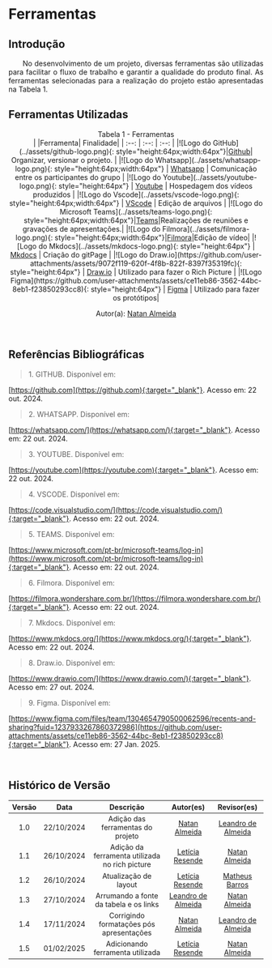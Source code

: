# Ferramentas

## Introdução

<p align="justify">&emsp;&emsp;No desenvolvimento de um projeto, diversas ferramentas são utilizadas para facilitar o fluxo de trabalho e garantir a qualidade do produto final. As ferramentas selecionadas para a realização do projeto estão apresentadas na Tabela 1.</p>

## Ferramentas Utilizadas

<center>

<figcaption>Tabela 1 - Ferramentas </figcaption>
| |Ferramenta| Finalidade| 
| :--: | :--: | :--: |
|![Logo do GitHub](../assets/github-logo.png){: style="height:64px;width:64px"}|<a id="a" href="https://github.com" target="_blank">Github</a>| Organizar, versionar o projeto. |
|![Logo do Whatsapp](../assets/whatsapp-logo.png){: style="height:64px;width:64px"} | <a id="b" href="https://whatsapp.com/" target="_blank">Whatsapp</a> | Comunicação entre os participantes do grupo |
|![Logo do Youtube](../assets/youtube-logo.png){: style="height:64px"} | <a id="c" href="https://youtube.com" target="_blank">Youtube</a> | Hospedagem dos vídeos produzidos |
|![Logo do Vscode](../assets/vscode-logo.png){: style="height:64px;width:64px"} | <a id="d" href="https://code.visualstudio.com/" target="_blank">VScode</a> | Edição de arquivos |
|![Logo do Microsoft Teams](../assets/teams-logo.png){: style="height:64px;width:64px"}|<a id="e" href="https://www.microsoft.com/pt-br/microsoft-teams/log-in" target="_blank">Teams</a>|Realizações de reuniões e gravações de apresentações.|
|![Logo do Filmora](../assets/filmora-logo.png){: style="height:64px;width:64px"}|<a id="f" href="https://filmora.wondershare.com.br/" target="_blank">Filmora</a>|Edição de vídeo|
|![Logo do Mkdocs](../assets/mkdocs-logo.png){: style="height:64px"} | <a id="g" href="https://www.mkdocs.org/" target="_blank">Mkdocs</a> | Criação do gitPage |
|![Logo do Draw.io](https://github.com/user-attachments/assets/9072f119-620f-4f8b-822f-8397f35319fc){: style="height:64px"} | <a id="g" href="https://www.drawio.com//" target="_blank">Draw.io</a> | Utilizado para fazer o Rich Picture |
|![Logo Figma](https://github.com/user-attachments/assets/ce11eb86-3562-44bc-8eb1-f23850293cc8){: style="height:64px"} | <a id="g" href="https://www.figma.com/files/team/1304654790500062596/recents-and-sharing?fuid=1237933267860372986" target="_blank">Figma</a> | Utilizado para fazer os protótipos|


Autor(a): <a href="https://github.com/natanalmeida03" target = "_blank">Natan Almeida</a></h6>
</center>

<br>

## Referências Bibliográficas

> <p id="1">1. GITHUB. Disponível em: 
   [https://github.com](https://github.com){:target="_blank"}.
   Acesso em: 22 out. 2024.
</p>


> <p id="1">2. WHATSAPP. Disponível em: 
   [https://whatsapp.com/](https://whatsapp.com/){:target="_blank"}.
   Acesso em: 22 out. 2024.
</p>

> <p id="1">3. YOUTUBE. Disponível em:
   [https://youtube.com](https://youtube.com){:target="_blank"}.
   Acesso em: 22 out. 2024.
</p>

> <p id="1">4. VSCODE. Disponível em: 
   [https://code.visualstudio.com/](https://code.visualstudio.com/){:target="_blank"}.
   Acesso em: 22 out. 2024.
</p>

> <p id="1">5. TEAMS. Disponível em: 
   [https://www.microsoft.com/pt-br/microsoft-teams/log-in](https://www.microsoft.com/pt-br/microsoft-teams/log-in){:target="_blank"}.
   Acesso em: 22 out. 2024.
</p>

> <p id="1">6. Filmora. Disponível em: 
   [https://filmora.wondershare.com.br/](https://filmora.wondershare.com.br/){:target="_blank"}.
   Acesso em: 22 out. 2024.
</p>

> <p id="1">7. Mkdocs. Disponível em: 
   [https://www.mkdocs.org/](https://www.mkdocs.org/){:target="_blank"}.
   Acesso em: 22 out. 2024.
</p>

> <p id="1">8. Draw.io. Disponível em: 
   [https://www.drawio.com/](https://www.drawio.com/){:target="_blank"}.
   Acesso em: 27 out. 2024.
</p>

> <p id="1">9. Figma. Disponível em: 
   [https://www.figma.com/files/team/1304654790500062596/recents-and-sharing?fuid=1237933267860372986](https://github.com/user-attachments/assets/ce11eb86-3562-44bc-8eb1-f23850293cc8){:target="_blank"}.
   Acesso em: 27 Jan. 2025.
</p>

<br>

## Histórico de Versão

| Versão |    Data    |      Descrição       |       Autor(es)       |     Revisor(es)     |
| :-----: | :--------: | :------------------: | :-------------------: | :-----------------: |
|  1.0   | 22/10/2024 | Adição das ferramentas do projeto |[Natan Almeida](https://github.com/natanalmeida03) | [Leandro de Almeida](https://github.com/leomitx10)  |
|  1.1   | 26/10/2024 | Adição da ferramenta utilizada no rich picture  | [Letícia Resende](https://github.com/LeticiaResende23) | [Natan Almeida](https://github.com/natanalmeida03)  |
|  1.2   | 26/10/2024 | Atualização de layout | [Letícia Resende](https://github.com/LeticiaResende23) | [Matheus Barros ](https://github.com/Ninja-Haiyai) |
|  1.3   | 27/10/2024 | Arrumando a fonte da tabela e os links | [Leandro de Almeida](https://github.com/leomitx10) | [Natan Almeida](https://github.com/natanalmeida03) |
|  1.4   | 17/11/2024 | Corrigindo formatações pós apresentações | [Natan Almeida](https://github.com/natanalmeida03)| [Leandro de Almeida](https://github.com/leomitx10)  |
|  1.5   | 01/02/2025 | Adicionando ferramenta utilizada |[Letícia Resende](https://github.com/LeticiaResende23) | [Natan Almeida](https://github.com/natanalmeida03)  |